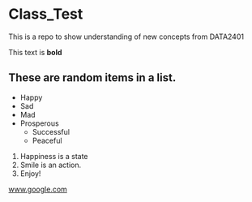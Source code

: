 # Class_Test

This is a repo to show understanding of new concepts from DATA2401

This text is **bold**

## These are random items in a list.

- Happy
- Sad
- Mad
- Prosperous
  - Successful
  - Peaceful

1. Happiness is a state
2. Smile is an action.
3. Enjoy!

www.google.com
